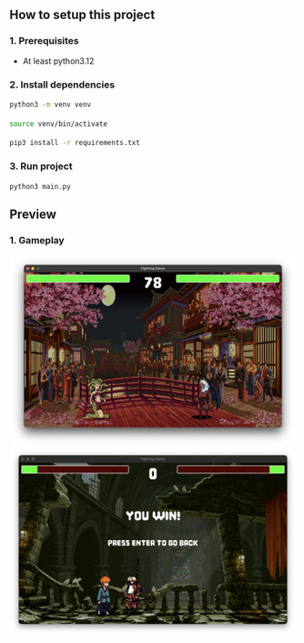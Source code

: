 ## How to setup this project

### 1. Prerequisites

- At least python3.12

### 2. Install dependencies

```bash
python3 -m venv venv

source venv/bin/activate

pip3 install -r requirements.txt 
```

### 3. Run project

```
python3 main.py
```


## Preview

### 1. Gameplay
![image](./preview/game-play-2.png)
![image](./preview/game-play-1.png)

